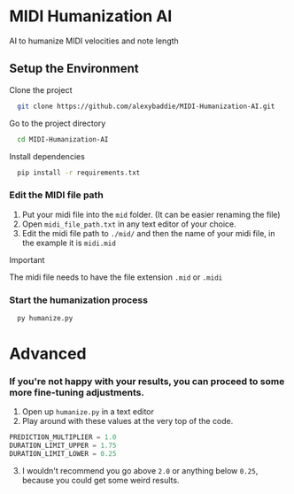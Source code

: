 # MIDI Humanization AI
AI to humanize MIDI velocities and note length

## Setup the Environment

Clone the project

```bash
  git clone https://github.com/alexybaddie/MIDI-Humanization-AI.git
```

Go to the project directory

```bash
  cd MIDI-Humanization-AI
```

Install dependencies

```bash
  pip install -r requirements.txt
```

### Edit the MIDI file path

1. Put your midi file into the `mid` folder. (It can be easier renaming the file)
2. Open `midi_file_path.txt` in any text editor of your choice.
3. Edit the midi file path to `./mid/` and then the name of your midi file, in the example it is `midi.mid`

> [!IMPORTANT]
> The midi file needs to have the file extension `.mid` or `.midi`

### Start the humanization process

```bash
  py humanize.py
```

# Advanced

### If you're not happy with your results, you can proceed to some more fine-tuning adjustments.

1. Open up `humanize.py` in a text editor
2. Play around with these values at the very top of the code.

```python
PREDICTION_MULTIPLIER = 1.0
DURATION_LIMIT_UPPER = 1.75
DURATION_LIMIT_LOWER = 0.25
```

3. I wouldn't recommend you go above `2.0` or anything below `0.25`, because you could get some weird results.
